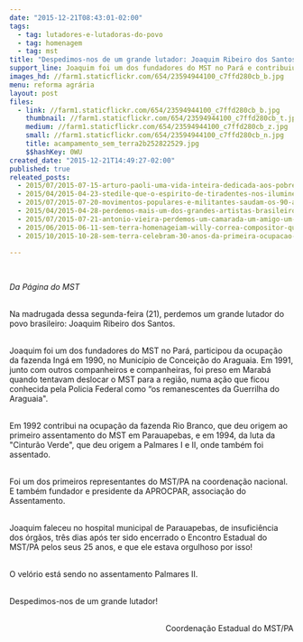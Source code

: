 ```yaml
---
date: "2015-12-21T08:43:01-02:00"
tags:
  - tag: lutadores-e-lutadoras-do-povo
  - tag: homenagem
  - tag: mst
title: "Despedimos-nos de um grande lutador: Joaquim Ribeiro dos Santos"
support_line: Joaquim foi um dos fundadores do MST no Pará e contribuiu com diversas ocupações dos trabalhadores Sem Terra no estado.
images_hd: //farm1.staticflickr.com/654/23594944100_c7ffd280cb_b.jpg
menu: reforma agrária
layout: post
files:
  - link: //farm1.staticflickr.com/654/23594944100_c7ffd280cb_b.jpg
    thumbnail: //farm1.staticflickr.com/654/23594944100_c7ffd280cb_t.jpg
    medium: //farm1.staticflickr.com/654/23594944100_c7ffd280cb_z.jpg
    small: //farm1.staticflickr.com/654/23594944100_c7ffd280cb_n.jpg
    title: acampamento_sem_terra2b252822529.jpg
    $$hashKey: 0WU
created_date: "2015-12-21T14:49:27-02:00"
published: true
releated_posts:
  - 2015/07/2015-07-15-arturo-paoli-uma-vida-inteira-dedicada-aos-pobres.md
  - 2015/04/2015-04-23-stedile-que-o-espirito-de-tiradentes-nos-ilumine-para-irmos-as-ruas-por-justica-social.md
  - 2015/07/2015-07-20-movimentos-populares-e-militantes-saudam-os-90-anos-de-clara-charf.md
  - 2015/04/2015-04-28-perdemos-mais-um-dos-grandes-artistas-brasileiros-o-eterno-provocador-abujamra.md
  - 2015/07/2015-07-21-antonio-vieira-perdemos-um-camarada-um-amigo-um-eterno-defensor-da-reforma-agraria.md
  - 2015/06/2015-06-11-sem-terra-homenageiam-willy-correa-compositor-que-musicou-o-hino-do-mst.md
  - 2015/10/2015-10-28-sem-terra-celebram-30-anos-da-primeira-ocupacao-realizada-pelo-mst-no-rs.md

---
```

<p>&nbsp;</p>

<p><em>Da P&aacute;gina do MST</em></p>

<p><br />
Na madrugada dessa segunda-feira (21), perdemos um grande lutador do povo brasileiro: Joaquim Ribeiro dos Santos.</p>

<p><br />
Joaquim foi um dos fundadores do MST no Par&aacute;, participou da ocupa&ccedil;&atilde;o da fazenda Ing&aacute; em 1990, no Munic&iacute;pio de Concei&ccedil;&atilde;o do Araguaia. Em 1991, junto com outros companheiros e companheiras, foi preso em Marab&aacute; quando tentavam deslocar o MST para a regi&atilde;o, numa a&ccedil;&atilde;o que ficou conhecida pela Policia Federal como &ldquo;os remanescentes da Guerrilha do Araguaia&quot;.</p>

<p><br />
Em 1992 contribui na ocupa&ccedil;&atilde;o da fazenda Rio Branco, que deu origem ao primeiro assentamento do MST em Parauapebas, e em 1994, da luta da &quot;Cintur&atilde;o Verde&quot;, que deu origem a Palmares I e II, onde tamb&eacute;m foi assentado.</p>

<p><br />
Foi um dos primeiros representantes do MST/PA na coordena&ccedil;&atilde;o nacional. E tamb&eacute;m fundador e presidente da APROCPAR, associa&ccedil;&atilde;o do Assentamento.</p>

<p><br />
Joaquim faleceu no hospital municipal de Parauapebas, de insufici&ecirc;ncia dos &oacute;rg&atilde;os, tr&ecirc;s dias ap&oacute;s ter sido encerrado o Encontro Estadual do MST/PA pelos seus 25 anos, e que ele estava orgulhoso por isso!</p>

<p><br />
O vel&oacute;rio est&aacute; sendo no assentamento Palmares II.</p>

<p><br />
Despedimos-nos de um grande lutador!</p>

<p style="text-align: right;"><br />
Coordena&ccedil;&atilde;o Estadual do MST/PA</p>
